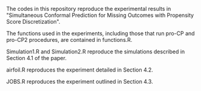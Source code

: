 The codes in this repository reproduce the experimental results in "Simultaneous Conformal Prediction for Missing Outcomes with Propensity Score Discretization".

The functions used in the experiments, including those that run pro-CP and pro-CP2 procedures, are contained in functions.R.

Simulation1.R and Simulation2.R reproduce the simulations described in Section 4.1 of the paper.

airfoil.R reproduces the experiment detailed in Section 4.2.

JOBS.R reproduces the experiment outlined in Section 4.3.
